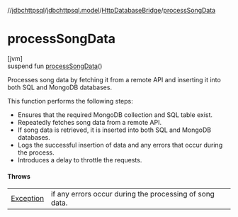 //[jdbchttpsql](../../../index.md)/[jdbchttpsql.model](../index.md)/[HttpDatabaseBridge](index.md)/[processSongData](process-song-data.md)

# processSongData

[jvm]\
suspend fun [processSongData](process-song-data.md)()

Processes song data by fetching it from a remote API and inserting it into both SQL and MongoDB databases.

This function performs the following steps:

- 
   Ensures that the required MongoDB collection and SQL table exist.
- 
   Repeatedly fetches song data from a remote API.
- 
   If song data is retrieved, it is inserted into both SQL and MongoDB databases.
- 
   Logs the successful insertion of data and any errors that occur during the process.
- 
   Introduces a delay to throttle the requests.

#### Throws

| | |
|---|---|
| [Exception](https://kotlinlang.org/api/latest/jvm/stdlib/kotlin/-exception/index.html) | if any errors occur during the processing of song data. |
